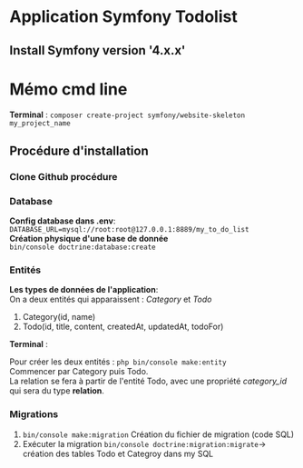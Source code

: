 # Application Symfony Todolist
## Install Symfony version '4.x.x'
# Mémo cmd line
__Terminal__ : ```composer create-project symfony/website-skeleton my_project_name```
## Procédure d'installation
### Clone Github procédure
### Database
__Config database dans .env__:  
```DATABASE_URL=mysql://root:root@127.0.0.1:8889/my_to_do_list```  
__Création physique d'une base de donnée__  
```bin/console doctrine:database:create```
### Entités
__Les types de données de l'application__:  
On a deux entités qui apparaissent : _Category_ et _Todo_
1. Category(id, name)
2. Todo(id, title, content, createdAt, updatedAt, todoFor)

__Terminal__ :  

Pour créer les deux entités : ```php bin/console make:entity```  
Commencer par Category puis Todo.  
La relation se fera à partir de l'entité Todo, avec une propriété _category_id_ qui sera du type __relation__.
### Migrations
1. ```bin/console make:migration``` Création du fichier de migration (code SQL)  
2. Exécuter la migration ```bin/console doctrine:migration:migrate```-> création des tables Todo et Categroy dans my SQL

